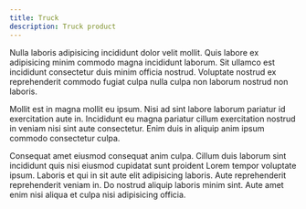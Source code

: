 ```yaml
---
title: Truck
description: Truck product
---
```

Nulla laboris adipisicing incididunt dolor velit mollit. Quis labore ex adipisicing minim commodo magna incididunt laborum. Sit ullamco est incididunt consectetur duis minim officia nostrud. Voluptate nostrud ex reprehenderit commodo fugiat culpa nulla culpa non laborum nostrud non laboris.

Mollit est in magna mollit eu ipsum. Nisi ad sint labore laborum pariatur id exercitation aute in. Incididunt eu magna pariatur cillum exercitation nostrud in veniam nisi sint aute consectetur. Enim duis in aliquip anim ipsum commodo consectetur culpa.

Consequat amet eiusmod consequat anim culpa. Cillum duis laborum sint incididunt quis nisi eiusmod cupidatat sunt proident Lorem tempor voluptate ipsum. Laboris et qui in sit aute elit adipisicing laboris. Aute reprehenderit reprehenderit veniam in. Do nostrud aliquip laboris minim sint. Aute amet enim nisi aliqua et culpa nisi adipisicing officia.